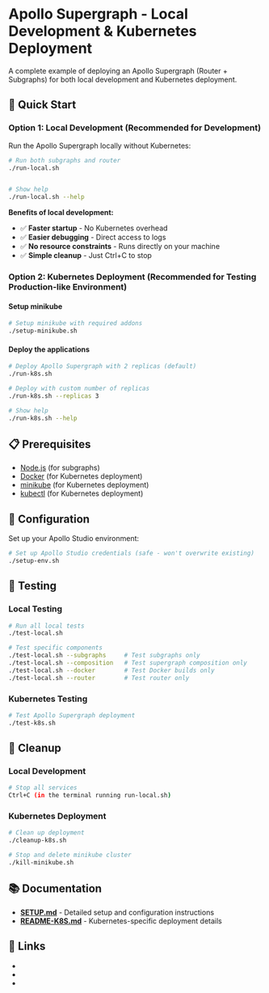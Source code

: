 # Apollo Supergraph - Local Development & Kubernetes Deployment

A complete example of deploying an Apollo Supergraph (Router + Subgraphs) for both local development and Kubernetes deployment.

## 🚀 Quick Start

### Option 1: Local Development (Recommended for Development)

Run the Apollo Supergraph locally without Kubernetes:

```bash
# Run both subgraphs and router
./run-local.sh


# Show help
./run-local.sh --help
```

**Benefits of local development:**
- ✅ **Faster startup** - No Kubernetes overhead
- ✅ **Easier debugging** - Direct access to logs
- ✅ **No resource constraints** - Runs directly on your machine
- ✅ **Simple cleanup** - Just Ctrl+C to stop

### Option 2: Kubernetes Deployment (Recommended for Testing Production-like Environment)

#### Setup minikube

```bash
# Setup minikube with required addons
./setup-minikube.sh
```

#### Deploy the applications

```bash
# Deploy Apollo Supergraph with 2 replicas (default)
./run-k8s.sh

# Deploy with custom number of replicas
./run-k8s.sh --replicas 3

# Show help
./run-k8s.sh --help
```

## 📋 Prerequisites

- [Node.js](https://nodejs.org/) (for subgraphs)
- [Docker](https://docs.docker.com/get-docker/) (for Kubernetes deployment)
- [minikube](https://minikube.sigs.k8s.io/docs/start/) (for Kubernetes deployment)
- [kubectl](https://kubernetes.io/docs/tasks/tools/) (for Kubernetes deployment)

## 🔧 Configuration

Set up your Apollo Studio environment:

```bash
# Set up Apollo Studio credentials (safe - won't overwrite existing)
./setup-env.sh
```

## 🧪 Testing

### Local Testing

```bash
# Run all local tests
./test-local.sh

# Test specific components
./test-local.sh --subgraphs     # Test subgraphs only
./test-local.sh --composition   # Test supergraph composition only
./test-local.sh --docker        # Test Docker builds only
./test-local.sh --router        # Test router only
```

### Kubernetes Testing

```bash
# Test Apollo Supergraph deployment
./test-k8s.sh
```

## 🧹 Cleanup

### Local Development
```bash
# Stop all services
Ctrl+C (in the terminal running run-local.sh)
```

### Kubernetes Deployment
```bash
# Clean up deployment
./cleanup-k8s.sh

# Stop and delete minikube cluster
./kill-minikube.sh
```

## 📚 Documentation

- **[SETUP.md](SETUP.md)** - Detailed setup and configuration instructions
- **[README-K8S.md](README-K8S.md)** - Kubernetes-specific deployment details

## 🔗 Links

- [GraphOS Enterprise]: https://www.apollographql.com/docs/graphos/enterprise
- [Rover]: https://www.apollographql.com/docs/rover/commands/dev
- [minikube]: https://minikube.sigs.k8s.io/docs/start/?arch=%2Fmacos%2Farm64%2Fstable%2Fhomebrew
